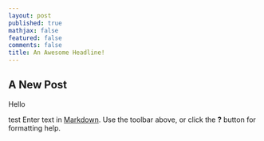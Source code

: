 ```yaml
---
layout: post
published: true
mathjax: false
featured: false
comments: false
title: An Awesome Headline!
---
```

## A New Post
Hello

test
Enter text in [Markdown](http://daringfireball.net/projects/markdown/). Use the toolbar above, or click the **?** button for formatting help.
